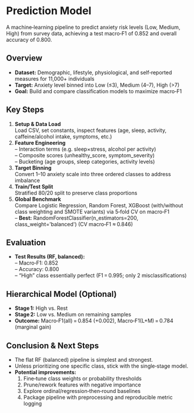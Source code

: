 # Prediction Model

A machine‑learning pipeline to predict anxiety risk levels (Low, Medium, High) from survey data, achieving a test macro‑F1 of 0.852 and overall accuracy of 0.800.

## Overview
- **Dataset:** Demographic, lifestyle, physiological, and self‑reported measures for 11,000+ individuals  
- **Target:** Anxiety level binned into Low (≤3), Medium (4–7), High (>7)  
- **Goal:** Build and compare classification models to maximize macro‑F1

## Key Steps
1. **Setup & Data Load**  
   Load CSV, set constants, inspect features (age, sleep, activity, caffeine/alcohol intake, symptoms, etc.)  
2. **Feature Engineering**  
   – Interaction terms (e.g. sleep×stress, alcohol per activity)  
   – Composite scores (unhealthy_score, symptom_severity)  
   – Bucketing (age groups, sleep categories, activity levels)  
3. **Target Binning**  
   Convert 1–10 anxiety scale into three ordered classes to address imbalance  
4. **Train/Test Split**  
   Stratified 80/20 split to preserve class proportions  
5. **Global Benchmark**  
   Compare Logistic Regression, Random Forest, XGBoost (with/without class weighting and SMOTE variants) via 5‑fold CV on macro‑F1  
   – **Best:** RandomForestClassifier(n_estimators=200, class_weight='balanced') (CV macro‑F1 ≈ 0.846)

## Evaluation
- **Test Results (RF, balanced):**  
  – Macro‑F1: 0.852  
  – Accuracy: 0.800  
  – “High” class essentially perfect (F1 = 0.995; only 2 misclassifications)

## Hierarchical Model (Optional)
- **Stage 1:** High vs. Rest  
- **Stage 2:** Low vs. Medium on remaining samples  
- **Outcome:** Macro‑F1(all) = 0.854 (+0.002), Macro‑F1(L+M) = 0.784 (marginal gain)  

## Conclusion & Next Steps
- The flat RF (balanced) pipeline is simplest and strongest.  
- Unless prioritizing one specific class, stick with the single‑stage model.  
- **Potential improvements:**  
  1. Fine‑tune class weights or probability thresholds  
  2. Prune/rework features with negative importance  
  3. Explore ordinal/regression‑then‑round baselines  
  4. Package pipeline with preprocessing and reproducible metric logging  
